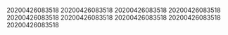 20200426083518
20200426083518
20200426083518
20200426083518
20200426083518
20200426083518
20200426083518
20200426083518
20200426083518
